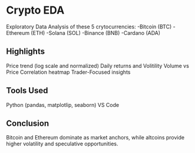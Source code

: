 # Crypto EDA
Exploratory Data Analysis of these 5 crytocurrencies:
-Bitcoin (BTC)
-Ethereum (ETH)
-Solana (SOL)
-Binance (BNB)
-Cardano (ADA)

## Highlights
Price trend (log scale and normalized)
Daily returns and Volitility
Volume vs Price
Correlation heatmap
Trader-Focused insights

## Tools Used
Python (pandas, matplotlip, seaborn)
VS Code

## Conclusion
Bitcoin and Ethereum dominate as market anchors, while altcoins provide higher volatility and speculative opportunities.
